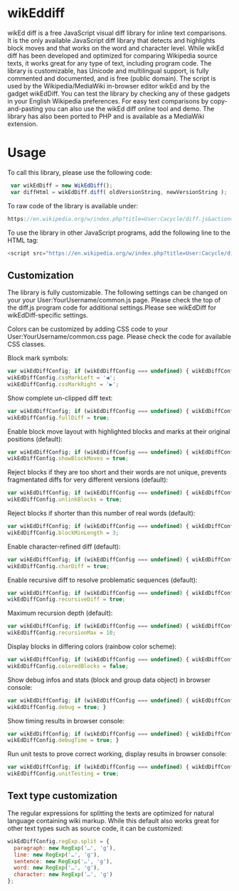 # wikEddiff
wikEd diff is a free JavaScript visual diff library for inline text comparisons. It is the only available JavaScript diff library that detects and highlights block moves and that works on the word and character level. While wikEd diff has been developed and optimized for comparing Wikipedia source texts, it works great for any type of text, including program code. The library is customizable, has Unicode and multilingual support, is fully commented and documented, and is free (public domain). The script is used by the Wikipedia/MediaWiki in-browser editor wikEd and by the gadget wikEdDiff. You can test the library by checking any of these gadgets in your English Wikipedia preferences. For easy text comparisons by copy-and-pasting you can also use the wikEd diff online tool and demo. The library has also been ported to PHP and is available as a MediaWiki extension.

# Usage
To call this library, please use the following code:
```js
 var wikEdDiff = new WikEdDiff();
 var diffHtml = wikEdDiff.diff( oldVersionString, newVersionString );
```
To raw code of the library is available under:
```js
https://en.wikipedia.org/w/index.php?title=User:Cacycle/diff.js&action=raw&ctype=text/javascript
```
To use the library in other JavaScript programs, add the following line to the HTML <head> tag:
```js
<script src="https://en.wikipedia.org/w/index.php?title=User:Cacycle/diff.js&action=raw&ctype=text/javascript"></script>
```
## Customization
The library is fully customizable. The following settings can be changed on your your User:YourUsername/common.js page. Please check the top of the diff.js program code for additional settings.Please see wikEdDiff for wikEdDiff-specific settings.

Colors can be customized by adding CSS code to your User:YourUsername/common.css page. Please check the code for available CSS classes.

Block mark symbols:
```js
var wikEdDiffConfig; if (wikEdDiffConfig === undefined) { wikEdDiffConfig = {}; }
wikEdDiffConfig.cssMarkLeft = '◀';
wikEdDiffConfig.cssMarkRight = '▶';
```
Show complete un-clipped diff text:
```js
var wikEdDiffConfig; if (wikEdDiffConfig === undefined) { wikEdDiffConfig = {}; }
wikEdDiffConfig.fullDiff = true;
```
Enable block move layout with highlighted blocks and marks at their original positions (default):
```js
var wikEdDiffConfig; if (wikEdDiffConfig === undefined) { wikEdDiffConfig = {}; }
wikEdDiffConfig.showBlockMoves = true;
```
Reject blocks if they are too short and their words are not unique, prevents fragmentated diffs for very different versions (default):
```js
var wikEdDiffConfig; if (wikEdDiffConfig === undefined) { wikEdDiffConfig = {}; }
wikEdDiffConfig.unlinkBlocks = true;
```
Reject blocks if shorter than this number of real words (default):
```js
var wikEdDiffConfig; if (wikEdDiffConfig === undefined) { wikEdDiffConfig = {}; }
wikEdDiffConfig.blockMinLength = 3;
```
Enable character-refined diff (default):
```js
var wikEdDiffConfig; if (wikEdDiffConfig === undefined) { wikEdDiffConfig = {}; }
wikEdDiffConfig.charDiff = true;
```
Enable recursive diff to resolve problematic sequences (default):
```js
var wikEdDiffConfig; if (wikEdDiffConfig === undefined) { wikEdDiffConfig = {}; }
wikEdDiffConfig.recursiveDiff = true;
```
Maximum recursion depth (default):
```js
var wikEdDiffConfig; if (wikEdDiffConfig === undefined) { wikEdDiffConfig = {}; }
wikEdDiffConfig.recursionMax = 10;
```
Display blocks in differing colors (rainbow color scheme):
```js
var wikEdDiffConfig; if (wikEdDiffConfig === undefined) { wikEdDiffConfig = {}; }
wikEdDiffConfig.coloredBlocks = false;
```
Show debug infos and stats (block and group data object) in browser console:
```js
var wikEdDiffConfig; if (wikEdDiffConfig === undefined) { wikEdDiffConfig = {}; }
wikEdDiffConfig.debug = true; }
```
Show timing results in browser console:
```js
var wikEdDiffConfig; if (wikEdDiffConfig === undefined) { wikEdDiffConfig = {}; }
wikEdDiffConfig.debugTime = true; }
```
Run unit tests to prove correct working, display results in browser console:
```js
var wikEdDiffConfig; if (wikEdDiffConfig === undefined) { wikEdDiffConfig = {}; }
wikEdDiffConfig.unitTesting = true;
```
## Text type customization
The regular expressions for splitting the texts are optimized for natural language containing wiki markup. While this default also works great for other text types such as source code, it can be customized:
```js
wikEdDiffConfig.regExp.split = {
  paragraph: new RegExp('…', 'g'),
  line: new RegExp('…', 'g'),
  sentence: new RegExp('…', 'g'),
  word: new RegExp('…', 'g'),
  character: new RegExp('…', 'g')
};
```
